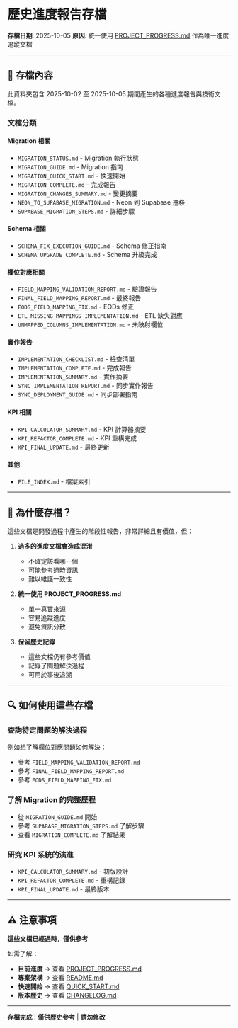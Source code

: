 # 歷史進度報告存檔

**存檔日期**: 2025-10-05
**原因**: 統一使用 [PROJECT_PROGRESS.md](../../../PROJECT_PROGRESS.md) 作為唯一進度追蹤文檔

---

## 📁 存檔內容

此資料夾包含 2025-10-02 至 2025-10-05 期間產生的各種進度報告與技術文檔。

### 文檔分類

#### Migration 相關
- `MIGRATION_STATUS.md` - Migration 執行狀態
- `MIGRATION_GUIDE.md` - Migration 指南
- `MIGRATION_QUICK_START.md` - 快速開始
- `MIGRATION_COMPLETE.md` - 完成報告
- `MIGRATION_CHANGES_SUMMARY.md` - 變更摘要
- `NEON_TO_SUPABASE_MIGRATION.md` - Neon 到 Supabase 遷移
- `SUPABASE_MIGRATION_STEPS.md` - 詳細步驟

#### Schema 相關
- `SCHEMA_FIX_EXECUTION_GUIDE.md` - Schema 修正指南
- `SCHEMA_UPGRADE_COMPLETE.md` - Schema 升級完成

#### 欄位對應相關
- `FIELD_MAPPING_VALIDATION_REPORT.md` - 驗證報告
- `FINAL_FIELD_MAPPING_REPORT.md` - 最終報告
- `EODS_FIELD_MAPPING_FIX.md` - EODs 修正
- `ETL_MISSING_MAPPINGS_IMPLEMENTATION.md` - ETL 缺失對應
- `UNMAPPED_COLUMNS_IMPLEMENTATION.md` - 未映射欄位

#### 實作報告
- `IMPLEMENTATION_CHECKLIST.md` - 檢查清單
- `IMPLEMENTATION_COMPLETE.md` - 完成報告
- `IMPLEMENTATION_SUMMARY.md` - 實作摘要
- `SYNC_IMPLEMENTATION_REPORT.md` - 同步實作報告
- `SYNC_DEPLOYMENT_GUIDE.md` - 同步部署指南

#### KPI 相關
- `KPI_CALCULATOR_SUMMARY.md` - KPI 計算器摘要
- `KPI_REFACTOR_COMPLETE.md` - KPI 重構完成
- `KPI_FINAL_UPDATE.md` - 最終更新

#### 其他
- `FILE_INDEX.md` - 檔案索引

---

## 📝 為什麼存檔？

這些文檔是開發過程中產生的階段性報告，非常詳細且有價值，但：

1. **過多的進度文檔會造成混淆**
   - 不確定該看哪一個
   - 可能參考過時資訊
   - 難以維護一致性

2. **統一使用 PROJECT_PROGRESS.md**
   - 單一真實來源
   - 容易追蹤進度
   - 避免資訊分散

3. **保留歷史記錄**
   - 這些文檔仍有參考價值
   - 記錄了問題解決過程
   - 可用於事後追溯

---

## 🔍 如何使用這些存檔

### 查詢特定問題的解決過程
例如想了解欄位對應問題如何解決：
- 參考 `FIELD_MAPPING_VALIDATION_REPORT.md`
- 參考 `FINAL_FIELD_MAPPING_REPORT.md`
- 參考 `EODS_FIELD_MAPPING_FIX.md`

### 了解 Migration 的完整歷程
- 從 `MIGRATION_GUIDE.md` 開始
- 參考 `SUPABASE_MIGRATION_STEPS.md` 了解步驟
- 查看 `MIGRATION_COMPLETE.md` 了解結果

### 研究 KPI 系統的演進
- `KPI_CALCULATOR_SUMMARY.md` - 初版設計
- `KPI_REFACTOR_COMPLETE.md` - 重構記錄
- `KPI_FINAL_UPDATE.md` - 最終版本

---

## ⚠️ 注意事項

**這些文檔已經過時，僅供參考**

如需了解：
- **目前進度** → 查看 [PROJECT_PROGRESS.md](../../../PROJECT_PROGRESS.md)
- **專案架構** → 查看 [README.md](../../../README.md)
- **快速開始** → 查看 [QUICK_START.md](../../../QUICK_START.md)
- **版本歷史** → 查看 [CHANGELOG.md](../../../CHANGELOG.md)

---

**存檔完成** | **僅供歷史參考** | **請勿修改**
